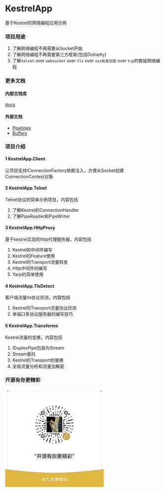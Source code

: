 # KestrelApp
基于Kestrel的网络编程应用示例

### 项目用途
1. 了解网络编程不再需要从Socket开始
2. 了解网络编程不再需要第三方框架(包括Dotnetty)
3. 了解`telnet` over `websocket` over `tls` over `xxx私有加密` over `tcp`的套娃网络编程

### 更多文档
#### 内部文档库
[docs](docs)

#### 外部文档
* [Pipelines](https://learn.microsoft.com/zh-cn/dotnet/standard/io/pipelines)
* [Buffers](https://learn.microsoft.com/zh-cn/dotnet/standard/io/buffers)

### 项目介绍
#### 1 KestrelApp.Client
让项目支持IConnectionFactory依赖注入，方便从Socket创建ConnectionContext对象

#### 2 KestrelApp.Telnet
Telnet协议的简单示例项目，内容包括
1. 了解Kestrel的ConnectionHandler
2. 了解PipeReader和PipeWriter

#### 3 KestrelApp.HttpProxy
基于kestrel实现的http代理服务器，内容包括
1. Kestrel的中间件编写
2. Kestrel的Feature使用
3. Kestrel的Transport流量转发
4. Http中间件的编写
5. Yarp的简单使用

#### 4 KestrelApp.TlsDetect
客户端流量tls协议侦测，内容包括
1. Kestrel的Transport流量协议侦测
2. 单端口多协议服务器的编写技巧

#### 5 KestrelApp.Transforms
Kestrel流量的变换，内容包括
1. IDuplexPipe包装为Stream
2. Stream委托
3. Kestrel的Transport的替换
4. 全局流量分析和流量加解密

### 开源有你更精彩
![打赏](reward.png)
